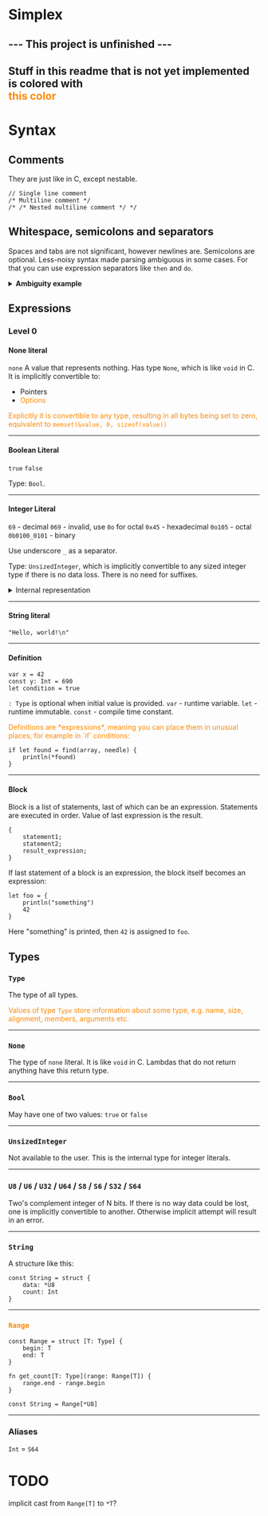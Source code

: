 <style>
    .wip {
        color: #F80
    }
</style>

# Simplex
## --- This project is unfinished ---
## Stuff in this readme that is not yet implemented is colored with <div class="wip">this color</div>

# Syntax
## Comments
They are just like in C, except nestable.
```simplex
// Single line comment
/* Multiline comment */
/* /* Nested multiline comment */ */
```
## Whitespace, semicolons and separators
Spaces and tabs are not significant, however newlines are. Semicolons are optional. Less-noisy syntax made parsing ambiguous in some cases. For that you can use expression separators like `then` and `do`.

<details><summary><b>Ambiguity example</b></summary>
Here `*` could mean dereference or multiplication:

<!--
"<pre data-role="codeBlock" data-info="simplex" class="language-simplex simplex"><code>if condition  *pointer = 42
</code></pre>"
-->

```simplex
if condition  *pointer = 42
```

To disambiguate you can:
* Use `then` keyword:
  ```simplex
  if condition then *pointer = 42
  ```
* Use braces:
  ```simplex
  if condition { *pointer = 42 }
  ```
* Put body on new line:
  ```simplex
  if condition
      *pointer = 42
  ```
</details>

## Expressions
### Level 0
#### None literal
`none`
A value that represents nothing. 
Has type `None`, which is like `void` in C.
It is implicitly convertible to:
* Pointers
* <div class="wip">Options</div>
<div class="wip">
Explicitly it is convertible to any type, resulting in all bytes being set to zero, equivalent to <code>memset(&value, 0, sizeof(value))</code>
</div>

---
#### Boolean Literal
`true`
`false`

Type: `Bool`.

---
#### Integer Literal
`69` - decimal
`069` - invalid, use `0o` for octal
`0x45` - hexadecimal
`0o105` - octal
`0b0100_0101` - binary

Use underscore `_` as a separator.

Type: `UnsizedInteger`, which is implicitly convertible to any sized integer type if there is no data loss. There is no need for suffixes. 
<details><summary>Internal representation</summary>
`UnsizedInteger` is a signed 64-bit number, so operations on them will work accordingly.
I don't know if it is worth for the number of bits to be bigger or unlimited.
</details>

---
#### String literal
```simplex
"Hello, world!\n"
```

---
#### Definition
```simplex
var x = 42
const y: Int = 690
let condition = true
```
`: Type` is optional when initial value is provided.
`var` - runtime variable.
`let` - runtime immutable.
`const` - compile time constant.

<p class="wip">
Definitions are *expressions*, meaning you can place them in unusual places, for example in `if` conditions:
</p>

```simplex
if let found = find(array, needle) {
    println(*found)
}
```

---
#### Block
Block is a list of statements, last of which can be an expression. Statements are executed in order. Value of last expression is the result.
```simplex
{
    statement1;
    statement2;
    result_expression;
}
```
If last statement of a block is an expression, the block itself becomes an expression:
```simplex
let foo = {
    println("something")
    42
}
```
Here "something" is printed, then `42` is assigned to `foo`.

## Types
### `Type`
The type of all types.
<div class="wip">
Values of type <code>Type</code> store information about some type, e.g. name, size, alignment, members, arguments etc.
</div>

---
### `None`
The type of `none` literal. It is like `void` in C.
Lambdas that do not return anything have this return type.

---
### `Bool`
May have one of two values: `true` or `false`

---
### `UnsizedInteger`
Not available to the user. This is the internal type for integer literals.

---
### `U8` / `U6` / `U32` / `U64` / `S8` / `S6` / `S32` / `S64`
Two's complement integer of N bits.
If there is no way data could be lost, one is implicitly convertible to another.
Otherwise implicit attempt will result in an error.

---
### `String`
A structure like this:
```simplex
const String = struct {
    data: *U8
    count: Int
}
```

---
### <code class="wip">Range</code>
```simplex
const Range = struct [T: Type] {
    begin: T
    end: T
}

fn get_count[T: Type](range: Range[T]) {
    range.end - range.begin
}
```
```simplex
const String = Range[*U8]
```


---
### Aliases
`Int` = `S64`



# TODO
implicit cast from `Range[T]` to `*T`?